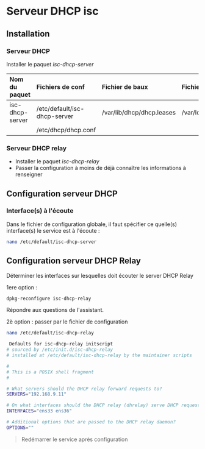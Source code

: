 # Serveur DHCP isc
## Installation

### Serveur DHCP

Installer le paquet *isc-dhcp-server*

| Nom du paquet   | Fichiers de conf             | Fichier de baux           | Fichier journal |
| :-------------- | :--------------------------- | :------------------------ | :-------------- |
| isc-dhcp-server | /etc/default/isc-dhcp-server | /var/lib/dhcp/dhcp.leases | /var/log/syslog |
|                 | /etc/dhcp/dhcp.conf          |                           |                 |

### Serveur DHCP relay

- Installer le paquet *isc-dhcp-relay*
- Passer la configuration à moins de déjà connaître les informations à renseigner

## Configuration serveur DHCP

### Interface(s) à l'écoute

Dans le fichier de configuration globale, il faut spécifier ce quelle(s) interface(s) le service est à l'écoute :

```bash
nano /etc/default/isc-dhcp-server

```

## Configuration serveur DHCP Relay

Déterminer les interfaces sur lesquelles doit écouter le server DHCP Relay

1ere option :

```bash
dpkg-reconfigure isc-dhcp-relay
```
Répondre aux questions de l'assistant.

2è option : passer par le fichier de configuration

```bash
nano /etc/default/isc-dhcp-relay

 Defaults for isc-dhcp-relay initscript
# sourced by /etc/init.d/isc-dhcp-relay
# installed at /etc/default/isc-dhcp-relay by the maintainer scripts

#
# This is a POSIX shell fragment
#

# What servers should the DHCP relay forward requests to?
SERVERS="192.168.9.11"

# On what interfaces should the DHCP relay (dhrelay) serve DHCP requests?
INTERFACES="ens33 ens36"

# Additional options that are passed to the DHCP relay daemon?
OPTIONS=""
```
> Redémarrer le service après configuration
